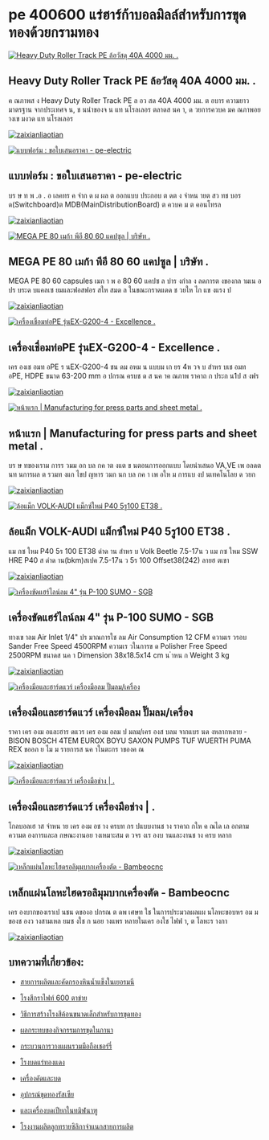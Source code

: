 # pe 400600 แร่ฮาร์ก้าบอลมิลล์สำหรับการขุดทองด้วยกรามทอง
<a href="https://mnn.zoosnet.net/LR/Chatpre.aspx?id=MNN94995150&p=https://topgrinding.com/" target="_blank">![Heavy Duty Roller Track PE ล้อวัสดุ 40A 4000 มม. .](https://github.com/technlg/images/blob/main/5.jpg)</a>
## Heavy Duty Roller Track PE ล้อวัสดุ 40A 4000 มม. .
ค ณภาพส ง Heavy Duty Roller Track PE ล อว สด 40A 4000 มม. ต อบาร ความยาวมาตรฐาน จากประเทศจ น, ช นนำของจ น แท นโรลเลอร ตลาดส นค า, ด วยการควบค มค ณภาพอย างเข มงวด แท นโรลเลอร 
<a href="https://mnn.zoosnet.net/LR/Chatpre.aspx?id=MNN94995150&p=https://topgrinding.com/" target="_blank"><img src="https://github.com/technlg/images/raw/main/chat11.jpg" alt="zaixianliaotian"/></a><a href="//whatsapp.shibangsoft.com/WhatsApp.php" ><img src="https://github.com/technlg/images/raw/main/chat11.png" alt=""></a>
<a href="https://mnn.zoosnet.net/LR/Chatpre.aspx?id=MNN94995150&p=https://topgrinding.com/" target="_blank">![แบบฟอร์ม : ขอใบเสนอราคา - pe-electric](https://github.com/technlg/images/blob/main/64.jpg)</a>
## แบบฟอร์ม : ขอใบเสนอราคา - pe-electric
บร ษ ท พ .อ . อ เลคทร ค จำก ด ผ ผล ต ออกแบบ ประกอบ ต ดต ง จำหน ายต สว ทช บอร ด(Switchboard)ต MDB(MainDistributionBoard) ต ควบค ม ต คอนโทรล 
<a href="https://mnn.zoosnet.net/LR/Chatpre.aspx?id=MNN94995150&p=https://topgrinding.com/" target="_blank"><img src="https://github.com/technlg/images/raw/main/chat11.jpg" alt="zaixianliaotian"/></a><a href="//whatsapp.shibangsoft.com/WhatsApp.php" ><img src="https://github.com/technlg/images/raw/main/chat11.png" alt=""></a>
<a href="https://mnn.zoosnet.net/LR/Chatpre.aspx?id=MNN94995150&p=https://topgrinding.com/" target="_blank">![MEGA PE 80 เมก้า พีอี 80 60 แคปซูล | บริษัท .](https://github.com/technlg/images/blob/main/41.jpg)</a>
## MEGA PE 80 เมก้า พีอี 80 60 แคปซูล | บริษัท .
MEGA PE 80 60 capsules เมก า พ อ 80 60 แคปซ ล บำร งกำล ง ลดการต งของกล ามเน อ ปร บระด บแคลเซ ยมและฟอสฟอร สให สมด ล ในขณะกราดแดด ช วยให ไก แข งแรง ป 
<a href="https://mnn.zoosnet.net/LR/Chatpre.aspx?id=MNN94995150&p=https://topgrinding.com/" target="_blank"><img src="https://github.com/technlg/images/raw/main/chat11.jpg" alt="zaixianliaotian"/></a><a href="//whatsapp.shibangsoft.com/WhatsApp.php" ><img src="https://github.com/technlg/images/raw/main/chat11.png" alt=""></a>
<a href="https://mnn.zoosnet.net/LR/Chatpre.aspx?id=MNN94995150&p=https://topgrinding.com/" target="_blank">![เครื่องเชื่อมท่อPE รุ่นEX-G200-4 - Excellence .](https://github.com/technlg/images/blob/main/8.jpg)</a>
## เครื่องเชื่อมท่อPE รุ่นEX-G200-4 - Excellence .
เคร องเช อมท อPE ร นEX-G200-4 ชน ดม อหม น แบบม เก ยร 4ห วจ บ สำหร บเช อมท อPE, HDPE ขนาด 63-200 mm อ ปกรณ ครบช ด ส นค าค ณภาพ ราคาถ ก ประก น1ป ส งฟร
<a href="https://mnn.zoosnet.net/LR/Chatpre.aspx?id=MNN94995150&p=https://topgrinding.com/" target="_blank"><img src="https://github.com/technlg/images/raw/main/chat11.jpg" alt="zaixianliaotian"/></a><a href="//whatsapp.shibangsoft.com/WhatsApp.php" ><img src="https://github.com/technlg/images/raw/main/chat11.png" alt=""></a>
<a href="https://mnn.zoosnet.net/LR/Chatpre.aspx?id=MNN94995150&p=https://topgrinding.com/" target="_blank">![หน้าแรก | Manufacturing for press parts and sheet metal .](https://github.com/technlg/images/blob/main/40.jpg)</a>
## หน้าแรก | Manufacturing for press parts and sheet metal .
บร ษ ทของเราม การร วมม อก บล กค าต งแต ข นตอนการออกแบบ โดยนำเสนอ VA,VE เพ อลดต นท นการผล ต รวมท งแก ไขป ญหาร วมก นก บล กค า เพ อให ม การแบ งป นเทคโนโลย ด วยก 
<a href="https://mnn.zoosnet.net/LR/Chatpre.aspx?id=MNN94995150&p=https://topgrinding.com/" target="_blank"><img src="https://github.com/technlg/images/raw/main/chat11.jpg" alt="zaixianliaotian"/></a><a href="//whatsapp.shibangsoft.com/WhatsApp.php" ><img src="https://github.com/technlg/images/raw/main/chat11.png" alt=""></a>
<a href="https://mnn.zoosnet.net/LR/Chatpre.aspx?id=MNN94995150&p=https://topgrinding.com/" target="_blank">![ ล้อแม็ก VOLK-AUDI แม็กซ์ใหม่ P40 5รู100 ET38 .](https://github.com/technlg/images/blob/main/59.jpg)</a>
##  ล้อแม็ก VOLK-AUDI แม็กซ์ใหม่ P40 5รู100 ET38 .
แม กซ ใหม P40 5ร 100 ET38 ดำด าน สำหร บ Volk Beetle 7.5-17น ว แม กซ ใหม SSW HRE P40 ส ดำด าน(bkm)สเปค 7.5-17น ว 5ร 100 Offset38(242) ลายฮ ตเขา 
<a href="https://mnn.zoosnet.net/LR/Chatpre.aspx?id=MNN94995150&p=https://topgrinding.com/" target="_blank"><img src="https://github.com/technlg/images/raw/main/chat11.jpg" alt="zaixianliaotian"/></a><a href="//whatsapp.shibangsoft.com/WhatsApp.php" ><img src="https://github.com/technlg/images/raw/main/chat11.png" alt=""></a>
<a href="https://mnn.zoosnet.net/LR/Chatpre.aspx?id=MNN94995150&p=https://topgrinding.com/" target="_blank">![เครื่องขัดแฮร์ไลน์ลม 4" รุ่น P-100 SUMO - SGB](https://github.com/technlg/images/blob/main/6.jpg)</a>
## เครื่องขัดแฮร์ไลน์ลม 4" รุ่น P-100 SUMO - SGB
ทางเข าลม Air Inlet 1/4" ปร มาณการใช ลม Air Consumption 12 CFM ความเร วรอบ Sander Free Speed 4500RPM ความเร วในการข ด Polisher Free Speed 2500RPM ขนาดส นค า Dimension 38x18.5x14 cm น ำหน ก Weight 3 kg
<a href="https://mnn.zoosnet.net/LR/Chatpre.aspx?id=MNN94995150&p=https://topgrinding.com/" target="_blank"><img src="https://github.com/technlg/images/raw/main/chat11.jpg" alt="zaixianliaotian"/></a><a href="//whatsapp.shibangsoft.com/WhatsApp.php" ><img src="https://github.com/technlg/images/raw/main/chat11.png" alt=""></a>
<a href="https://mnn.zoosnet.net/LR/Chatpre.aspx?id=MNN94995150&p=https://topgrinding.com/" target="_blank">![เครื่องมือและฮาร์ดแวร์ เครื่องมือลม ปั๊มลม/เครื่อง ](https://github.com/technlg/images/blob/main/36.jpg)</a>
## เครื่องมือและฮาร์ดแวร์ เครื่องมือลม ปั๊มลม/เครื่อง 
ราคา เคร องม อและฮาร ดแวร เคร องม อลม ป มลม/เคร องส บลม จากแบร นด งหลากหลาย - BISON BOSCH 4TEM EUROX BOYU SAXON PUMPS TUF WUERTH PUMA REX ขออภ ย ไม ม รายการส นค าในตะกร าของค ณ
<a href="https://mnn.zoosnet.net/LR/Chatpre.aspx?id=MNN94995150&p=https://topgrinding.com/" target="_blank"><img src="https://github.com/technlg/images/raw/main/chat11.jpg" alt="zaixianliaotian"/></a><a href="//whatsapp.shibangsoft.com/WhatsApp.php" ><img src="https://github.com/technlg/images/raw/main/chat11.png" alt=""></a>
<a href="https://mnn.zoosnet.net/LR/Chatpre.aspx?id=MNN94995150&p=https://topgrinding.com/" target="_blank">![เครื่องมือและฮาร์ดแวร์ เครื่องมือช่าง | .](https://github.com/technlg/images/blob/main/10.jpg)</a>
## เครื่องมือและฮาร์ดแวร์ เครื่องมือช่าง | .
โกลบอลเฮ าส จำหน าย เคร องม อช าง ครบท กร ปแบบงานช าง ราคาถ กให ค ณได เล อกตามความต องการและล กษณะงานอย างเหมาะสม ต วจร งเร องบ านและงานช าง ครบ หลาก 
<a href="https://mnn.zoosnet.net/LR/Chatpre.aspx?id=MNN94995150&p=https://topgrinding.com/" target="_blank"><img src="https://github.com/technlg/images/raw/main/chat11.jpg" alt="zaixianliaotian"/></a><a href="//whatsapp.shibangsoft.com/WhatsApp.php" ><img src="https://github.com/technlg/images/raw/main/chat11.png" alt=""></a>
<a href="https://mnn.zoosnet.net/LR/Chatpre.aspx?id=MNN94995150&p=https://topgrinding.com/" target="_blank">![เหล็กแผ่นโลหะไฮดรอลิมุมบากเครื่องตัด - Bambeocnc](https://github.com/technlg/images/blob/main/21.jpg)</a>
## เหล็กแผ่นโลหะไฮดรอลิมุมบากเครื่องตัด - Bambeocnc
เคร องบากของเราเป นชน ดของอ ปกรณ ต ดพ เศษท ใช ในการประมวลผลแผ นโลหะขอบหร อม มของช องว างสามเหล ยมซ งใช ก นอย างแพร หลายในเคร องใช ไฟฟ า, ต โลหะร างกา 
<a href="https://mnn.zoosnet.net/LR/Chatpre.aspx?id=MNN94995150&p=https://topgrinding.com/" target="_blank"><img src="https://github.com/technlg/images/raw/main/chat11.jpg" alt="zaixianliaotian"/></a><a href="//whatsapp.shibangsoft.com/WhatsApp.php" ><img src="https://github.com/technlg/images/raw/main/chat11.png" alt=""></a>
## บทความที่เกี่ยวข้อง:
* [สายการผลิตและคัดกรองหินน้ำแข็งในเยอรมนี](%E0%B8%AA%E0%B8%B2%E0%B8%A2%E0%B8%81%E0%B8%B2%E0%B8%A3%E0%B8%9C%E0%B8%A5%E0%B8%B4%E0%B8%95%E0%B9%81%E0%B8%A5%E0%B8%B0%E0%B8%84%E0%B8%B1%E0%B8%94%E0%B8%81%E0%B8%A3%E0%B8%AD%E0%B8%87%E0%B8%AB%E0%B8%B4%E0%B8%99%E0%B8%99%E0%B9%89%E0%B8%B3%E0%B9%81%E0%B8%82%E0%B9%87%E0%B8%87%E0%B9%83%E0%B8%99%E0%B9%80%E0%B8%A2%E0%B8%AD%E0%B8%A3%E0%B8%A1%E0%B8%99%E0%B8%B5.md)
* [โรงสีกราไฟท์ 600 ตาข่าย](%E0%B9%82%E0%B8%A3%E0%B8%87%E0%B8%AA%E0%B8%B5%E0%B8%81%E0%B8%A3%E0%B8%B2%E0%B9%84%E0%B8%9F%E0%B8%97%E0%B9%8C%20600%20%E0%B8%95%E0%B8%B2%E0%B8%82%E0%B9%88%E0%B8%B2%E0%B8%A2.md)
* [วิธีการสร้างโรงสีค้อนขนาดเล็กสำหรับการขุดทอง](%E0%B8%A7%E0%B8%B4%E0%B8%98%E0%B8%B5%E0%B8%81%E0%B8%B2%E0%B8%A3%E0%B8%AA%E0%B8%A3%E0%B9%89%E0%B8%B2%E0%B8%87%E0%B9%82%E0%B8%A3%E0%B8%87%E0%B8%AA%E0%B8%B5%E0%B8%84%E0%B9%89%E0%B8%AD%E0%B8%99%E0%B8%82%E0%B8%99%E0%B8%B2%E0%B8%94%E0%B9%80%E0%B8%A5%E0%B9%87%E0%B8%81%E0%B8%AA%E0%B8%B3%E0%B8%AB%E0%B8%A3%E0%B8%B1%E0%B8%9A%E0%B8%81%E0%B8%B2%E0%B8%A3%E0%B8%82%E0%B8%B8%E0%B8%94%E0%B8%97%E0%B8%AD%E0%B8%87.md)
* [ผลกระทบของกิจกรรมการขุดในกานา](%E0%B8%9C%E0%B8%A5%E0%B8%81%E0%B8%A3%E0%B8%B0%E0%B8%97%E0%B8%9A%E0%B8%82%E0%B8%AD%E0%B8%87%E0%B8%81%E0%B8%B4%E0%B8%88%E0%B8%81%E0%B8%A3%E0%B8%A3%E0%B8%A1%E0%B8%81%E0%B8%B2%E0%B8%A3%E0%B8%82%E0%B8%B8%E0%B8%94%E0%B9%83%E0%B8%99%E0%B8%81%E0%B8%B2%E0%B8%99%E0%B8%B2.md)
* [กระบวนการวางแผนรวมมือถือเชอร์รี่](%E0%B8%81%E0%B8%A3%E0%B8%B0%E0%B8%9A%E0%B8%A7%E0%B8%99%E0%B8%81%E0%B8%B2%E0%B8%A3%E0%B8%A7%E0%B8%B2%E0%B8%87%E0%B9%81%E0%B8%9C%E0%B8%99%E0%B8%A3%E0%B8%A7%E0%B8%A1%E0%B8%A1%E0%B8%B7%E0%B8%AD%E0%B8%96%E0%B8%B7%E0%B8%AD%E0%B9%80%E0%B8%8A%E0%B8%AD%E0%B8%A3%E0%B9%8C%E0%B8%A3%E0%B8%B5%E0%B9%88.md)
* [โรงบดแร่ทองแดง](%E0%B9%82%E0%B8%A3%E0%B8%87%E0%B8%9A%E0%B8%94%E0%B9%81%E0%B8%A3%E0%B9%88%E0%B8%97%E0%B8%AD%E0%B8%87%E0%B9%81%E0%B8%94%E0%B8%87.md)
* [เครื่องคัดและบด](%E0%B9%80%E0%B8%84%E0%B8%A3%E0%B8%B7%E0%B9%88%E0%B8%AD%E0%B8%87%E0%B8%84%E0%B8%B1%E0%B8%94%E0%B9%81%E0%B8%A5%E0%B8%B0%E0%B8%9A%E0%B8%94.md)
* [อุปกรณ์ขุดทองรัสเซีย](%E0%B8%AD%E0%B8%B8%E0%B8%9B%E0%B8%81%E0%B8%A3%E0%B8%93%E0%B9%8C%E0%B8%82%E0%B8%B8%E0%B8%94%E0%B8%97%E0%B8%AD%E0%B8%87%E0%B8%A3%E0%B8%B1%E0%B8%AA%E0%B9%80%E0%B8%8B%E0%B8%B5%E0%B8%A2.md)
* [และเครื่องบดเปียกในทมิฬนาฑู](%E0%B9%81%E0%B8%A5%E0%B8%B0%E0%B9%80%E0%B8%84%E0%B8%A3%E0%B8%B7%E0%B9%88%E0%B8%AD%E0%B8%87%E0%B8%9A%E0%B8%94%E0%B9%80%E0%B8%9B%E0%B8%B5%E0%B8%A2%E0%B8%81%E0%B9%83%E0%B8%99%E0%B8%97%E0%B8%A1%E0%B8%B4%E0%B8%AC%E0%B8%99%E0%B8%B2%E0%B8%91%E0%B8%B9.md)
* [โรงงานผลิตลูกทรายซิลิกาจำแนกสายการผลิต](%E0%B9%82%E0%B8%A3%E0%B8%87%E0%B8%87%E0%B8%B2%E0%B8%99%E0%B8%9C%E0%B8%A5%E0%B8%B4%E0%B8%95%E0%B8%A5%E0%B8%B9%E0%B8%81%E0%B8%97%E0%B8%A3%E0%B8%B2%E0%B8%A2%E0%B8%8B%E0%B8%B4%E0%B8%A5%E0%B8%B4%E0%B8%81%E0%B8%B2%E0%B8%88%E0%B8%B3%E0%B9%81%E0%B8%99%E0%B8%81%E0%B8%AA%E0%B8%B2%E0%B8%A2%E0%B8%81%E0%B8%B2%E0%B8%A3%E0%B8%9C%E0%B8%A5%E0%B8%B4%E0%B8%95.md)
